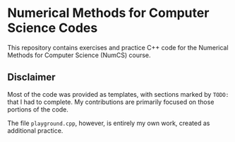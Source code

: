 # Numerical Methods for Computer Science Codes

This repository contains exercises and practice C++ code for the Numerical Methods for Computer Science (NumCS) course.

## Disclaimer

Most of the code was provided as templates, with sections marked by `TODO:` that I had to complete. My contributions are primarily focused on those portions of the code. 

The file `playground.cpp`, however, is entirely my own work, created as additional practice.
